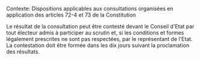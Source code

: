 Contexte: Dispositions applicables aux consultations organisées en application des articles 72-4 et 73 de la Constitution

Le résultat de la consultation peut être contesté devant le Conseil d'Etat par tout électeur admis à participer au scrutin et, si les conditions et formes légalement prescrites ne sont pas respectées, par le représentant de l'Etat. La contestation doit être formée dans les dix jours suivant la proclamation des résultats.